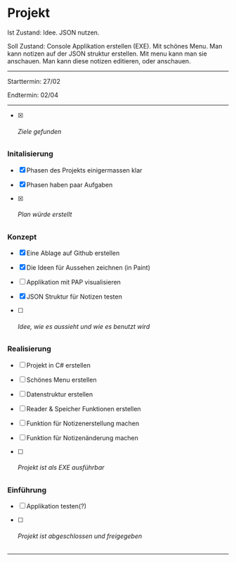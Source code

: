 # Projekt

Ist Zustand: Idee. JSON nutzen.

Soll Zustand: Console Applikation erstellen (EXE). Mit schönes Menu. Man kann notizen auf der JSON struktur erstellen. Mit menu kann man sie anschauen. Man kann diese notizen editieren, oder anschauen.

---

Starttermin: 27/02

Endtermin: 02/04

---

- [x] ###### Ziele gefunden

### Initalisierung

- [x] Phasen des Projekts einigermassen klar

- [x] Phasen haben paar Aufgaben

- [x] ###### Plan würde erstellt

### Konzept

- [x] Eine Ablage auf Github erstellen

- [x] Die Ideen für Aussehen zeichnen (in Paint)

- [ ] Applikation mit PAP visualisieren

- [x] JSON Struktur für Notizen testen

- [ ] ###### Idee, wie es aussieht und wie es benutzt wird

### Realisierung

- [ ] Projekt in C# erstellen

- [ ] Schönes Menu erstellen

- [ ] Datenstruktur erstellen

- [ ] Reader & Speicher Funktionen erstellen

- [ ] Funktion für Notizenerstellung machen

- [ ] Funktion für Notizenänderung machen

- [ ] ###### Projekt ist als EXE ausführbar

### Einführung

- [ ] Applikation testen(?)

- [ ] ###### Projekt ist abgeschlossen und freigegeben

---
